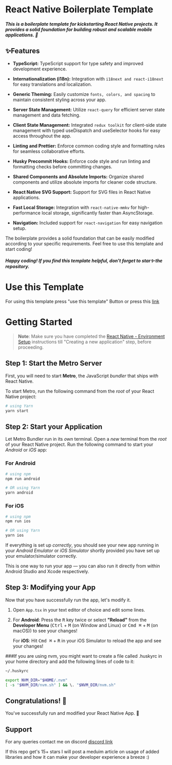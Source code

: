 # React Native Boilerplate Template

##### This is a boilerplate template for kickstarting React Native projects. It provides a solid foundation for building robust and scalable mobile applications. :rocket:


## ✨Features

- **TypeScript:** TypeScript support for type safety and improved development experience.
  
- **Internationalization (i18n):** Integration with `i18next and react-i18next` for easy translations and localization.

- **Generic Theming:** Easily customize `fonts, colors, and spacing` to maintain consistent styling across your app.

- **Server State Management:** Utilize `react-query` for efficient server state management and data fetching.

- **Client State Management:** Integrated `redux toolkit` for client-side state management with typed useDispatch and useSelector hooks for easy access throughout the app.

- **Linting and Prettier:** Enforce common coding style and formatting rules for seamless collaborative efforts.

- **Husky Precommit Hooks:** Enforce code style and run linting and formatting checks before committing changes.

- **Shared Components and Absolute Imports:** Organize shared components and utilize absolute imports for cleaner code structure.

- **React Native SVG Support:** Support for SVG files in React Native applications.

- **Fast Local Storage:** Integration with `react-native-mmkv` for high-performance local storage, significantly faster than AsyncStorage.

- **Navigation:** Included support for `react-navigation` for easy navigation setup.

The boilerplate provides a solid foundation that can be easily modified according to your specific requirements. Feel free to use this template and start coding!


##### Happy coding! If you find this template helpful, don't forget to star✨ the repository.


# Use this Template
For using this template press "use this template" Button or press this [link]



# Getting Started

>**Note**: Make sure you have completed the [React Native - Environment Setup](https://reactnative.dev/docs/environment-setup) instructions till "Creating a new application" step, before proceeding.

## Step 1: Start the Metro Server

First, you will need to start **Metro**, the JavaScript _bundler_ that ships _with_ React Native.

To start Metro, run the following command from the _root_ of your React Native project:

```bash
# using Yarn
yarn start
```

## Step 2: Start your Application

Let Metro Bundler run in its _own_ terminal. Open a _new_ terminal from the _root_ of your React Native project. Run the following command to start your _Android_ or _iOS_ app:

### For Android

```bash
# using npm
npm run android

# OR using Yarn
yarn android
```

### For iOS

```bash
# using npm
npm run ios

# OR using Yarn
yarn ios
```

If everything is set up _correctly_, you should see your new app running in your _Android Emulator_ or _iOS Simulator_ shortly provided you have set up your emulator/simulator correctly.

This is one way to run your app — you can also run it directly from within Android Studio and Xcode respectively.

## Step 3: Modifying your App

Now that you have successfully run the app, let's modify it.

1. Open `App.tsx` in your text editor of choice and edit some lines.
2. For **Android**: Press the <kbd>R</kbd> key twice or select **"Reload"** from the **Developer Menu** (<kbd>Ctrl</kbd> + <kbd>M</kbd> (on Window and Linux) or <kbd>Cmd ⌘</kbd> + <kbd>M</kbd> (on macOS)) to see your changes!

   For **iOS**: Hit <kbd>Cmd ⌘</kbd> + <kbd>R</kbd> in your iOS Simulator to reload the app and see your changes!
   
   
###If you are using nvm, you might want to create a file called .huskyrc in your home directory and add the following lines of code to it:

```bash
~/.huskyrc

export NVM_DIR="$HOME/.nvm"
[ -s "$NVM_DIR/nvm.sh" ] && \. "$NVM_DIR/nvm.sh"
```


## Congratulations! :tada:

You've successfully run and modified your React Native App. :partying_face:

## Support
For any queries contact me on discord [discord link] 

If this repo get's 15+ stars I will post a meduim article on usage of added libraries and how it can make your developer experience a breeze :)

[discord link]:<https://discord.gg/su2g2aU79u>
[link]:<https://github.com/new?template_name=react-native-boiler&template_owner=ahmed-fayyaz-dev>

